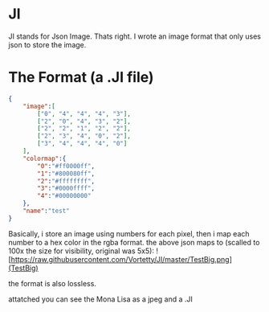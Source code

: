 # JI
JI stands for Json Image. Thats right. I wrote an image format that only uses json to store the image.

# The Format (a .JI file)

```json
{
	"image":[
		["0", "4", "4", "4", "3"],		
		["2", "0", "4", "3", "2"],		
		["2", "2", "1", "2", "2"],		
		["2", "3", "4", "0", "2"],		
		["3", "4", "4", "4", "0"]
	],
	"colormap":{
		"0":"#ff0000ff",
		"1":"#800080ff",
		"2":"#ffffffff",
		"3":"#0000ffff",
		"4":"#00000000"
	},
	"name":"test"
}
```

Basically, i store an image using numbers for each pixel, then i map each number to a hex color in the rgba format. the above json maps to (scalled to 100x the size for visibility, original was 5x5):
![https://raw.githubusercontent.com/Vortetty/JI/master/TestBig.png](TestBig)

the format is also lossless.

attatched you can see the Mona Lisa as a jpeg and a .JI
